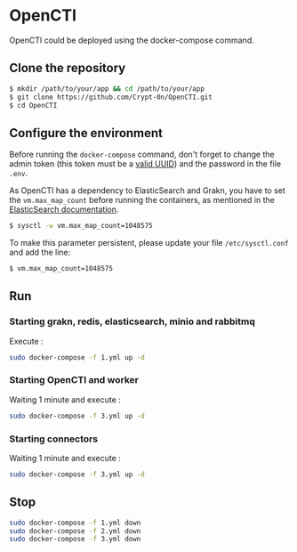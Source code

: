 # OpenCTI

OpenCTI could be deployed using the docker-compose command.

## Clone the repository

```bash
$ mkdir /path/to/your/app && cd /path/to/your/app
$ git clone https://github.com/Crypt-0n/OpenCTI.git
$ cd OpenCTI
```

## Configure the environment

Before running the `docker-compose` command, don't forget to change the admin token (this token must be a [valid UUID](https://www.uuidgenerator.net/)) and the password in the file `.env`.

As OpenCTI has a dependency to ElasticSearch and Grakn, you have to set the `vm.max_map_count` before running the containers, as mentioned in the [ElasticSearch documentation](https://www.elastic.co/guide/en/elasticsearch/reference/current/docker.html#docker-cli-run-prod-mode).

```bash
$ sysctl -w vm.max_map_count=1048575
```

To make this parameter persistent, please update your file `/etc/sysctl.conf` and add the line:
```bash
$ vm.max_map_count=1048575
```

## Run

### Starting grakn, redis, elasticsearch, minio and rabbitmq

Execute :
```bash
sudo docker-compose -f 1.yml up -d
```

### Starting OpenCTI and worker

Waiting 1 minute and execute :
```bash
sudo docker-compose -f 3.yml up -d
```

### Starting connectors

Waiting 1 minute and execute :
```bash
sudo docker-compose -f 3.yml up -d
```

## Stop

```bash
sudo docker-compose -f 1.yml down
sudo docker-compose -f 2.yml down
sudo docker-compose -f 3.yml down
```
